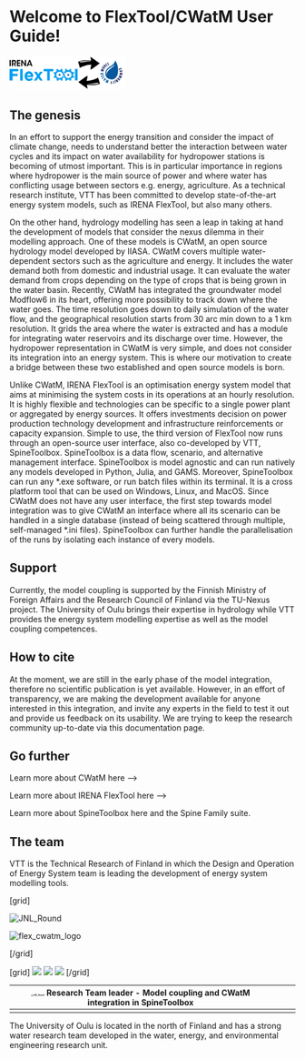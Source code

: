 # Welcome to FlexTool/CWatM User Guide!



<img src="images\flex_cwatm_logo.png" alt="flex_cwatm_logo" style="zoom:20%;height: auto; object-fit: cover;" />

## The genesis

In an effort to support the energy transition and consider the impact of climate change, needs to understand better the interaction between water cycles and its impact on water availability for hydropower stations is becoming of utmost important. This is in particular importance in regions where hydropower is the main source of power and where water has conflicting usage between sectors e.g. energy, agriculture. As a technical research institute, VTT has been committed to develop state-of-the-art energy system models, such as IRENA FlexTool, but also many others. 

On the other hand, hydrology modelling has seen a leap in taking at hand the development of models that consider the nexus dilemma in their modelling approach. One of these models is CWatM, an open source hydrology model developed by IIASA. CWatM covers multiple water-dependent sectors such as the agriculture and energy. It includes the water demand both from domestic and industrial usage. It can evaluate the water demand from crops depending on the type of crops that is being grown in the water basin. Recently, CWatM has integrated the groundwater model Modflow6 in its heart, offering more possibility to track down where the water goes. The time resolution goes down to daily simulation of the water flow, and the geographical resolution starts from 30 arc min down to a 1 km resolution. It grids the area where the water is extracted and has a module for integrating water reservoirs and its discharge over time. However, the hydropower representation in CWatM is very simple, and does not consider its integration into an energy system. This is where our motivation to create a bridge between these two established and open source models is born. 

Unlike CWatM, IRENA FlexTool is an optimisation energy system model that aims at minimising the system costs in its operations at an hourly resolution. It is highly flexible and technologies can be specific to a single power plant or aggregated by energy sources. It offers investments decision on power production technology development and infrastructure reinforcements or capacity expansion. Simple to use, the third version of FlexTool now runs through an open-source user interface, also co-developed by VTT, SpineToolbox. SpineToolbox is a data flow, scenario, and alternative management interface. SpineToolbox is model agnostic and can run natively any models developed in Python, Julia, and GAMS. Moreover, SpineToolbox can run any *.exe software, or run batch files within its terminal. It is a cross platform tool that can be used on Windows, Linux, and MacOS. Since CWatM does not have any user interface, the first step towards model integration was to give CWatM an interface where all its scenario can be handled in a single database (instead of being scattered through multiple, self-managed *.ini files). SpineToolbox can further handle the parallelisation of the runs by isolating each instance of every models.

## Support

Currently, the model coupling is supported by the Finnish Ministry of Foreign Affairs and the Research Council of Finland via the TU-Nexus project. The University of Oulu brings their expertise in hydrology while VTT provides the energy system modelling expertise as well as the model coupling competences.

## How to cite

At the moment, we are still in the early phase of the model integration, therefore no scientific publication is yet available. However, in an effort of transparency, we are making the development available for anyone interested in this integration, and invite any experts in the field to test it out and provide us feedback on its usability. We are trying to keep the research community up-to-date via this documentation page.

## Go further

Learn more about CWatM here --> 

Learn more about IRENA FlexTool here -->

Learn more about SpineToolbox here and the Spine Family suite.

## The team

VTT is the Technical Research of Finland in which the Design and Operation of Energy System team is leading the development of energy system modelling tools. 

[grid]

![JNL_Round](C:\Git\CWatM-spinetoolbox-dev\docs\images\example_model.PNG)

![flex_cwatm_logo](C:\Git\CWatM-spinetoolbox-dev\docs\images\flex_cwatm_logo.png)

[/grid]

[grid] [![](upload://jpg9rB3SiEPxoiEDzUQEfpqdyjC.jpeg "")](https://github.com/KDE/plasma-workspace-wallpapers/blob/master/IceCold/contents/images/5120x2880.png?raw=true) [![](upload://8af8gZpoBRQh1Lf7j8YsQHFWnFw.jpeg "")](https://getwallpapers.com/wallpaper/full/b/5/f/563687.jpg) [![](upload://nx1DA9CM5uUxhkR81asxo6Zzm5x.jpeg "")](https://www.pixelstalk.net/wp-content/uploads/2016/06/Download-hd-nature-wallpaper.jpg) [/grid]

| <img src="C:\Users\JLJEAN\OneDrive - Teknologian Tutkimuskeskus VTT\Pictures\JNL_Round.png" alt="JNL_Round" style="zoom:25%;" /> Research Team leader - Model coupling and CWatM integration in SpineToolbox |      |      |      |
| :----------------------------------------------------------: | ---- | ---- | ---- |
|                                                              |      |      |      |

The University of Oulu is located in the north of Finland and has a strong water research team developed in the water, energy, and environmental engineering research unit.
